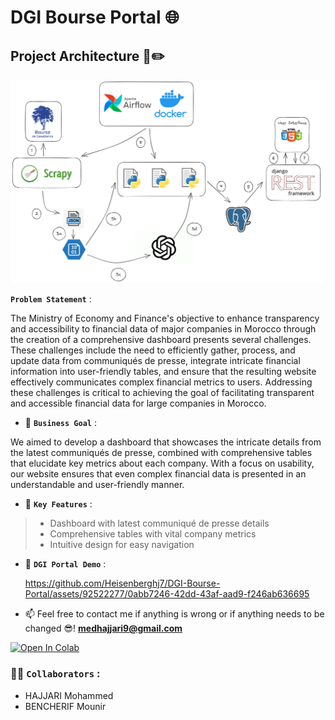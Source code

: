 # DGI Bourse Portal 🌐

## Project Architecture 📐✏️
<img src="DGI_Project_schema.png">


**`Problem Statement`** : 

<p>The Ministry of Economy and Finance's objective to enhance transparency and accessibility to financial data of major companies in Morocco through the creation of a comprehensive dashboard presents several challenges. These challenges include the need to efficiently gather, process, and update data from communiqués de presse, integrate intricate financial information into user-friendly tables, and ensure that the resulting website effectively communicates complex financial metrics to users. Addressing these challenges is critical to achieving the goal of facilitating transparent and accessible financial data for large companies in Morocco.</p>

- 🎯 **`Business Goal`** : 

<p> We aimed to develop a dashboard that showcases the intricate details from the latest communiqués de presse, combined with comprehensive tables that elucidate key metrics about each company. With a focus on usability, our website ensures that even complex financial data is presented in an understandable and user-friendly manner.</p>

- 🎯 **`Key Features`** :

> - Dashboard with latest communiqué de presse details
> - Comprehensive tables with vital company metrics
> - Intuitive design for easy navigation

- 🎯 **`DGI Portal Demo`** :

  https://github.com/Heisenberghj7/DGI-Bourse-Portal/assets/92522277/0abb7246-42dd-43af-aad9-f246ab636695

- 📫 Feel free to contact me if anything is wrong or if anything needs to be changed 😎!  **medhajjari9@gmail.com**

<a href="https://colab.research.google.com/github/heisenberghj7/DGI-Bourse-Portal/" target="_blank"><img src="https://colab.research.google.com/assets/colab-badge.svg" alt="Open In Colab"/></a>

### 🤝🏻 **`Collaborators`** : 
 - HAJJARI Mohammed
 - BENCHERIF Mounir
